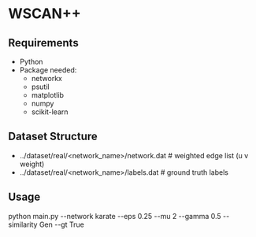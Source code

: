 # WSCAN++

## Requirements
- Python
- Package needed:
  - networkx  
  - psutil  
  - matplotlib  
  - numpy  
  - scikit-learn 

## Dataset Structure
- ../dataset/real/<network_name>/network.dat   # weighted edge list (u v weight)
- ../dataset/real/<network_name>/labels.dat    # ground truth labels

## Usage
python main.py --network karate --eps 0.25 --mu 2 --gamma 0.5 --similarity Gen --gt True